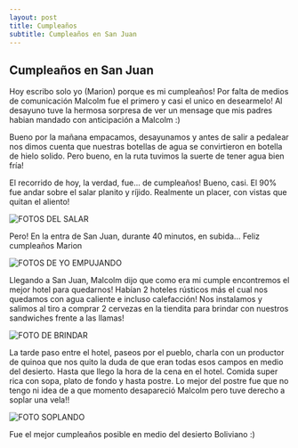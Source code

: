 ```yaml
---
layout: post
title: Cumpleaños
subtitle: Cumpleaños en San Juan
---
```


## Cumpleaños en San Juan

Hoy escribo solo yo (Marion) porque es mi cumpleaños!
Por falta de medios de comunicación Malcolm fue el primero y casi el unico en desearmelo!
Al desayuno tuve la hermosa sorpresa de ver un mensage que mis padres habian mandado con anticipación a Malcolm :)

Bueno por la mañana empacamos, desayunamos y antes de salir a pedalear nos dimos cuenta que nuestras botellas de agua se convirtieron en botella de hielo solido. Pero bueno, en la ruta tuvimos la suerte de tener agua bien fría!

El recorrido de hoy, la verdad, fue... de cumpleaños! Bueno, casi. El 90% fue andar sobre el salar planito y ríjido. Realmente un placer, con vistas que quitan el aliento!

![FOTOS DEL SALAR](https://lh3.googleusercontent.com/UyQTGLbvWtug_Xd1oTea_LY99IAQzyoVjt1bRTDK4RVAu5hTdttK07IfEZX2thUqMN7S2lzBUNXWb7vwWhzVPDUeqarRLrelxykbmhh3GAinfHz7Y2jTLWWrdNQJPSHoEHHHf42SIgWf0jKjC3h4bCcoMoObDl0qxFuxaE1COrTczDbSqJ-ZGmMtiXuV0rLQIrfaf85QtRxihOETovn89f_5I_d6DyEkOO3MfAUMDWPFHPjinjk6zE0qtZ4AkXTUxMLJdskMQUQMCWA-RlDO_o9cWUGYFCFlWG91tKHhGO9y2H-txUybmembogCRlf3A6-wh1KWecipkm6rH8xP8vEUzR2GIgocyyfCrqwuErxt1jJGu_8_49356mSL5SlFW_d7c3y5j681QJnAGLYYpKXANz7QFFgoaAEO8ZW1tH6MAVCKWwutllHUYrMxr05u6hbyCrZjicBstQig0or0WroZnXmO6aG8o_v2cCMvabnkcLJVPdM5dC5m6PilqX4_BeQzP3HixUldFgBs7HZjFal7Kp1Thankqq3pwdNEz46IWVk5LPbj60Si6Q2YoEGDffR6sZzO5zjDaronLrjhgIWRO_ejrhPzPyeM4WCX-8ZFDVqgIA6jCHw=w1215-h684-no)

Pero! En la entra de San Juan, durante 40 minutos, en subida...
Feliz cumpleaños Marion

![FOTOS DE YO EMPUJANDO](https://lh3.googleusercontent.com/1t7aG9ttPutcKVLBr3jjhejE77A6ov86iyDdlESZEgwwxMfUi2TiAFiRKGqcEuPxlEIowDMxaqrXFX8PNEEfD7cRyv0GLCka1EfO6W4nWv9crz3KSuPC1uGKyOkm10SICHoYgh0pRb9MZ9bItXVGuMdauAFYjH4ez7LJKFEnMc_2YdDCP-exa9s8H3RaM_oSUnRZNLoIhOaBGtUCTaoVw98Ha1tmyKiN5ZFodBIenszWK-03ufbqf8xmDU7gsmslDc5jDeiupaaFtJauozQO4sarlSk1pe1ivfVbYtb185NgWObAoDF2zr-GaadGJ-ABevb_ZIiHC2LAb7NAwiBz4pGDOc0qs3kxLq3WBSYnpJ42cDdZKKxH_TFphetGPkBFSaKnNRgqy_BAII01mqZobFoPl8_DLDDZ1SbXa5GiApEl3AKtbcAFp0kg1lKIHUZFH1R0k07xu8aCdDuCRKnafXcUiiC5LniscHmZ_78eBw6fMI4FeMcZQbOUG9W3Ia3lqi69baQ0-PHtCb1ldhpihmoVd_bgFTh8tgeGOJxZ1b1Os4NdgHKE8US3qH5B3F9LRFvTKSPWS1i9_83rXKatalMahJ8chBx0NxJy0Ro3zl3QOIfCQqs9kA=w1215-h684-no)

Llegando a San Juan, Malcolm dijo que como era mi cumple encontremos el mejor hotel para quedarnos! Habían 2 hoteles rústicos más el cual nos quedamos con agua caliente e incluso calefacción! Nos instalamos y salimos al tiro a comprar 2 cervezas en la tiendita para brindar con nuestros sandwiches frente a las llamas! 

![FOTO DE BRINDAR](https://lh3.googleusercontent.com/G7BBSPmAKhudjeGoCdx8qX00t4uCkebduuSb4XiH3SjL8PDVGtH-YV6tN2hSn71PO-LEDRV8H4EcGg4JX1fjUsSsdMel1iiQu_IFMpemT2O7F4TEvAAVFdJWd0kFy5XCYwu3R1nyUcGPjKGWwEGIdxCZlZ6RSiEH8CdRg5QQyFu1ThYqcn9QNiCULk_S615gPP6FIllA-nExd0VxGJm0XTKnd3_dWRv7Dc-sVuupzcPjjY-SzzKrxGgI3RxK38ugZVPqvwMBS9ysgx2SNPMSlEvvINJU1KK7sOhJ-MjjymvAw6Fttim6kgjulDN2VXmaytZj4YjoFjxrxudkm_9AIReE0612EGC1x8PaxsZR9YoL8knmWHPuJmItKX-nzYP7Rg023YSNaLaJ8GRvYHiE8aC7WgmLrZU4EMtEPzXGkcQWu8-YVkLLXcGUlYfYjtm_u9qk5dT1lIl7ZirwhWQPD9BP1GyfOJvV1Sr7wqVGCpx8MhR0fiwR1aNhzPHs2yUdOj-VbFpMuu-5mbXDSPmQgDIAojEu3aKAI6XpgjVbcdC1ct-bzI6oUqP7RMNeiMcU11dWCw3tkcKwI1EzDRSF91efH5Sj8eZG8Vhn1fExFbrTuGgQvHYPxQ=w1215-h684-no)

La tarde paso entre el hotel, paseos por el pueblo, charla con un productor de quinoa que nos quito la duda de que eran todas esos campos en medio del desierto. Hasta que llego la hora de la cena en el hotel. Comida super rica con sopa, plato de fondo y hasta postre. Lo mejor del postre fue que no tengo ni idea de a que momento desapareció Malcolm pero tuve derecho a soplar una vela!!

![FOTO SOPLANDO](https://lh3.googleusercontent.com/xuPE8OLqtFKHL1dev5obNqdB-qcOPdnGh2C1wMNqUsO9garwCVJEkvf1DxLfu3wQVss62N1MkMsbRGsP5LXkjws6BlW9GSuFf9x8L_GkQPowTqWhj0VtWHl_DFGJuFR6c-NnJD42gfElIp8lsm9XwuYR6xExwQ3Lr5Lei3GOuHirUhOHsdPRiySaACq1edihD5-PZFMtgRWxhljHKjhgUt5_heUHOqEAxoZGNeHwMA0xlAmKzrKNlPD_5xZfPOsn3STd2ryKitkTfpc_CjHPwVYpKdwZqaoCA3-v4O9cVYFKH1naGwIwbzOlhYa4ECKSfZxNAOArdHscACAyvBvjdAxh2Pk_RoTwiT4xG34rcidLAVEo_moNOjdMzxWJzkgds-VTsBkEeQt4k74RcvH54pQ4XbDRjQnT92e4mnoIQc_VwNKe2z066ewe3VnlOT3QlO7tsFMyZ72SnmTigOWDWE0zqdIqtgVOPS9GRGSnbHGUW_bZedp_zcDQFA7fD9MyGqAWiCSQd3b4N2Ab_jRLBIwuAgR2LTRsGuXTh1kQ239pSKOKy9KF-_JD6eCIVwGoFugLaCAq02RJhI9zSI8sUSCkdXS4yjFRfIEUF1Ot_Y_BOWKgCcInrw=w1215-h684-no)

Fue el mejor cumpleaños posible en medio del desierto Boliviano :)


